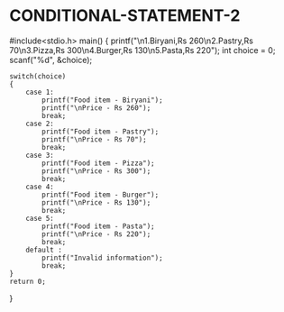 # CONDITIONAL-STATEMENT-2
#include<stdio.h>
main()
{
	printf("\n1.Biryani,Rs 260\n2.Pastry,Rs 70\n3.Pizza,Rs 300\n4.Burger,Rs 130\n5.Pasta,Rs 220");
	int choice = 0;
	scanf("%d", &choice);
	
	switch(choice)
	{
		case 1:
			printf("Food item - Biryani");
			printf("\nPrice - Rs 260");
			break;
		case 2:
			printf("Food item - Pastry");
			printf("\nPrice - Rs 70");
			break;
		case 3:
			printf("Food item - Pizza");
			printf("\nPrice - Rs 300");
			break;
		case 4:
			printf("Food item - Burger");
			printf("\nPrice - Rs 130");
			break;
		case 5:
			printf("Food item - Pasta");
			printf("\nPrice - Rs 220");
			break;
		default :
			printf("Invalid information");
			break;
	}
	return 0;
}
